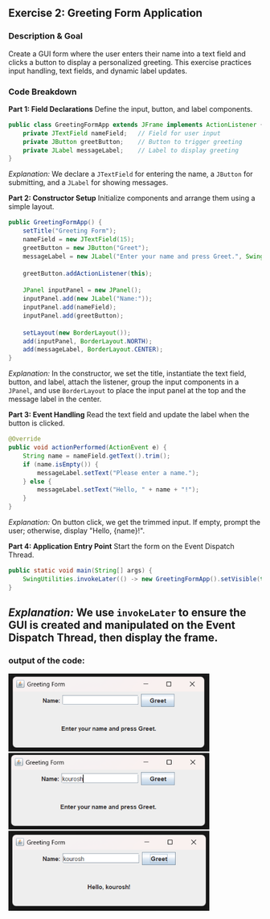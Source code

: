 ## Exercise 2: Greeting Form Application

### Description & Goal

Create a GUI form where the user enters their name into a text field and clicks a button to display a personalized greeting. This exercise practices input handling, text fields, and dynamic label updates.

### Code Breakdown

**Part 1: Field Declarations**
Define the input, button, and label components.

```java
public class GreetingFormApp extends JFrame implements ActionListener {
    private JTextField nameField;   // Field for user input
    private JButton greetButton;    // Button to trigger greeting
    private JLabel messageLabel;    // Label to display greeting
}
```

*Explanation:* We declare a `JTextField` for entering the name, a `JButton` for submitting, and a `JLabel` for showing messages.

**Part 2: Constructor Setup**
Initialize components and arrange them using a simple layout.

```java
public GreetingFormApp() {
    setTitle("Greeting Form");
    nameField = new JTextField(15);
    greetButton = new JButton("Greet");
    messageLabel = new JLabel("Enter your name and press Greet.", SwingConstants.CENTER);

    greetButton.addActionListener(this);

    JPanel inputPanel = new JPanel();
    inputPanel.add(new JLabel("Name:"));
    inputPanel.add(nameField);
    inputPanel.add(greetButton);

    setLayout(new BorderLayout());
    add(inputPanel, BorderLayout.NORTH);
    add(messageLabel, BorderLayout.CENTER);
}
```

*Explanation:* In the constructor, we set the title, instantiate the text field, button, and label, attach the listener, group the input components in a `JPanel`, and use `BorderLayout` to place the input panel at the top and the message label in the center.

**Part 3: Event Handling**
Read the text field and update the label when the button is clicked.

```java
@Override
public void actionPerformed(ActionEvent e) {
    String name = nameField.getText().trim();
    if (name.isEmpty()) {
        messageLabel.setText("Please enter a name.");
    } else {
        messageLabel.setText("Hello, " + name + "!");
    }
}
```

*Explanation:* On button click, we get the trimmed input. If empty, prompt the user; otherwise, display "Hello, {name}!".

**Part 4: Application Entry Point**
Start the form on the Event Dispatch Thread.

```java
public static void main(String[] args) {
    SwingUtilities.invokeLater(() -> new GreetingFormApp().setVisible(true));
}
```

*Explanation:* We use `invokeLater` to ensure the GUI is created and manipulated on the Event Dispatch Thread, then display the frame.
---
### output of the code:
<img src="./images/img-2-1.png" alt="..." width="400"/>
<img src="./images/img-2-2.png" alt="..." width="400"/>
<img src="./images/img-2-3.png" alt="..." width="400"/>
